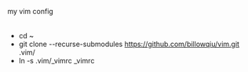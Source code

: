 my vim config
######
- cd ~
- git clone --recurse-submodules https://github.com/billowqiu/vim.git .vim/
- ln -s .vim/_vimrc _vimrc
